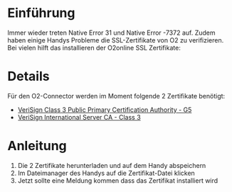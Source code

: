 # Einführung #

Immer wieder treten Native Error 31 und Native Error -7372 auf. Zudem haben einige Handys Probleme die SSL-Zertifikate von O2 zu verifizieren. Bei vielen hilft das installieren der O2online SSL Zertifikate:


# Details #

Für den O2-Connector werden im Moment folgende 2 Zertifikate benötigt:
  * [VeriSign Class 3 Public Primary Certification Authority - G5](http://websmssend.googlecode.com/svn/wiki/VeriSign%20Class%203%20Public%20Primary%20Certification%20Authority%20-%20G5.cer)
  * [VeriSign International Server CA - Class 3](http://websmssend.googlecode.com/svn/wiki/VeriSign%20Inc.cer)

# Anleitung #
  1. Die 2 Zertifikate herunterladen und auf dem Handy abspeichern
  1. Im Dateimanager des Handys auf die Zertifikat-Datei klicken
  1. Jetzt sollte eine Meldung kommen dass das Zertifikat installiert wird